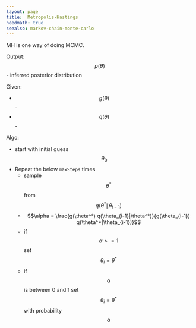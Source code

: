 ```yaml
---
layout: page
title:  Metropolis-Hastings
needmath: true
seealso: markov-chain-monte-carlo
---
```

MH is one way of doing MCMC.

Output: $$p(\theta)$$ - inferred posterior distribution

Given:
* $$g(\theta)$$ - 
* $$q(\theta)$$ - 

Algo:
* start with initial guess $$\theta_0$$
* Repeat the below `maxSteps` times
  * sample $$\theta^*$$ from $$q(\theta^*\|\theta_{i-1})$$
  * $$\alpha = \frac{g(\theta^*) q(\theta_{i-1}|\theta^*)}{g(\theta_{i-1}) q(\theta^*|\theta_{i-1})}$$
  * if $$\alpha >= 1$$ set $$\theta_i = \theta^*$$
  * if $$\alpha$$ is between 0 and 1 set $$\theta_i = \theta^*$$ with probability $$\alpha$$
